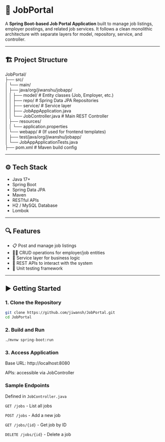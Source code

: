 # 💼 JobPortal

A **Spring Boot-based Job Portal Application** built to manage job listings, employer postings, and related job services. It follows a clean monolithic architecture with separate layers for model, repository, service, and controller.

---

## 🏗️ Project Structure

JobPortal/  
├── src/  
│ └── main/  
│ ├── java/org/jiwanshu/jobapp/  
│ │ ├── model/ # Entity classes (Job, Employer, etc.)  
│ │ ├── repo/ # Spring Data JPA Repositories  
│ │ ├── service/ # Service layer  
│ │ ├── JobAppApplication.java  
│ │ └── JobController.java # Main REST Controller  
│ ├── resources/  
│ │ └── application.properties  
│ └── webapp/ # (If used for frontend templates)  
│
├── test/java/org/jiwanshu/jobapp/  
│ └── JobAppApplicationTests.java  
├── pom.xml # Maven build config  

---

## ⚙️ Tech Stack

- Java 17+
- Spring Boot
- Spring Data JPA
- Maven
- RESTful APIs
- H2 / MySQL Database
- Lombok

---

## 🔍 Features

- 📋 Post and manage job listings
- 🧑‍💼 CRUD operations for employer/job entities
- 🧠 Service layer for business logic
- 📡 REST APIs to interact with the system
- 🧪 Unit testing framework

---

## ▶️ Getting Started

### 1. Clone the Repository

```bash
git clone https://github.com/jiwansh/JobPortal.git
cd JobPortal
```
### 2. Build and Run
```bash
./mvnw spring-boot:run
```
### 3. Access Application
Base URL: http://localhost:8080

APIs: accessible via JobController
### Sample Endpoints
Defined in `JobController.java`

 `GET /jobs` - List all jobs

 `POST /jobs` - Add a new job

 `GET /jobs/{id}` - Get job by ID

 `DELETE /jobs/{id}` - Delete a job
